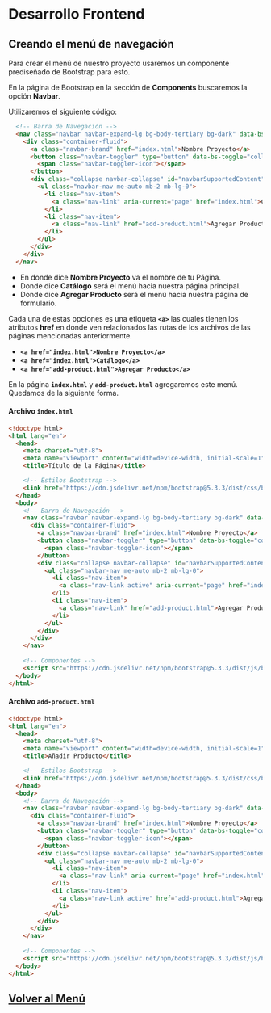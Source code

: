 # Desarrollo Frontend

## Creando el menú de navegación

Para crear el menú de nuestro proyecto usaremos un componente prediseñado de Bootstrap para esto.

En la página de Bootstrap en la sección de **Components** buscaremos la opción **Navbar**.

Utilizaremos el siguiente código:

``` html
  <!-- Barra de Navegación -->
  <nav class="navbar navbar-expand-lg bg-body-tertiary bg-dark" data-bs-theme="dark">
    <div class="container-fluid">
      <a class="navbar-brand" href="index.html">Nombre Proyecto</a>
      <button class="navbar-toggler" type="button" data-bs-toggle="collapse" data-bs-target="#navbarSupportedContent" aria-controls="navbarSupportedContent" aria-expanded="false" aria-label="Toggle navigation">
        <span class="navbar-toggler-icon"></span>
      </button>
      <div class="collapse navbar-collapse" id="navbarSupportedContent">
        <ul class="navbar-nav me-auto mb-2 mb-lg-0">
          <li class="nav-item">
            <a class="nav-link" aria-current="page" href="index.html">Catálogo</a>
          </li>
          <li class="nav-item">
            <a class="nav-link" href="add-product.html">Agregar Producto</a>
          </li>
        </ul>
      </div>
    </div>
  </nav>
```

- En donde dice **Nombre Proyecto** va el nombre de tu Página.
- Donde dice **Catálogo** será el menú hacia nuestra página principal.
- Donde dice **Agregar Producto** será el menú hacia nuestra página de formulario.

Cada una de estas opciones es una etiqueta **`<a>`** las cuales tienen los atributos **href** en donde ven relacionados las rutas de los archivos de las páginas mencionadas anteriormente.

- **`<a href="index.html">Nombre Proyecto</a>`**
- **`<a href="index.html">Catálogo</a>`**
- **`<a href="add-product.html">Agregar Producto</a>`**

En la página **`index.html`** y **`add-product.html`** agregaremos este menú. Quedamos de la siguiente forma.

#### Archivo `index.html`

``` html
<!doctype html>
<html lang="en">
  <head>
    <meta charset="utf-8">
    <meta name="viewport" content="width=device-width, initial-scale=1">
    <title>Título de la Página</title>

    <!-- Estilos Bootstrap -->
    <link href="https://cdn.jsdelivr.net/npm/bootstrap@5.3.3/dist/css/bootstrap.min.css" rel="stylesheet" integrity="sha384-QWTKZyjpPEjISv5WaRU9OFeRpok6YctnYmDr5pNlyT2bRjXh0JMhjY6hW+ALEwIH" crossorigin="anonymous">
  </head>
  <body>
    <!-- Barra de Navegación -->
    <nav class="navbar navbar-expand-lg bg-body-tertiary bg-dark" data-bs-theme="dark">
      <div class="container-fluid">
        <a class="navbar-brand" href="index.html">Nombre Proyecto</a>
        <button class="navbar-toggler" type="button" data-bs-toggle="collapse" data-bs-target="#navbarSupportedContent" aria-controls="navbarSupportedContent" aria-expanded="false" aria-label="Toggle navigation">
          <span class="navbar-toggler-icon"></span>
        </button>
        <div class="collapse navbar-collapse" id="navbarSupportedContent">
          <ul class="navbar-nav me-auto mb-2 mb-lg-0">
            <li class="nav-item">
              <a class="nav-link active" aria-current="page" href="index.html">Catálogo</a>
            </li>
            <li class="nav-item">
              <a class="nav-link" href="add-product.html">Agregar Producto</a>
            </li>
          </ul>
        </div>
      </div>
    </nav>
    
    <!-- Componentes -->
    <script src="https://cdn.jsdelivr.net/npm/bootstrap@5.3.3/dist/js/bootstrap.bundle.min.js" integrity="sha384-YvpcrYf0tY3lHB60NNkmXc5s9fDVZLESaAA55NDzOxhy9GkcIdslK1eN7N6jIeHz" crossorigin="anonymous"></script>
  </body>
</html>
```

#### Archivo `add-product.html`

``` html
<!doctype html>
<html lang="en">
  <head>
    <meta charset="utf-8">
    <meta name="viewport" content="width=device-width, initial-scale=1">
    <title>Añadir Producto</title>

    <!-- Estilos Bootstrap -->
    <link href="https://cdn.jsdelivr.net/npm/bootstrap@5.3.3/dist/css/bootstrap.min.css" rel="stylesheet" integrity="sha384-QWTKZyjpPEjISv5WaRU9OFeRpok6YctnYmDr5pNlyT2bRjXh0JMhjY6hW+ALEwIH" crossorigin="anonymous">
  </head>
  <body>
    <!-- Barra de Navegación -->
    <nav class="navbar navbar-expand-lg bg-body-tertiary bg-dark" data-bs-theme="dark">
      <div class="container-fluid">
        <a class="navbar-brand" href="index.html">Nombre Proyecto</a>
        <button class="navbar-toggler" type="button" data-bs-toggle="collapse" data-bs-target="#navbarSupportedContent" aria-controls="navbarSupportedContent" aria-expanded="false" aria-label="Toggle navigation">
          <span class="navbar-toggler-icon"></span>
        </button>
        <div class="collapse navbar-collapse" id="navbarSupportedContent">
          <ul class="navbar-nav me-auto mb-2 mb-lg-0">
            <li class="nav-item">
              <a class="nav-link" aria-current="page" href="index.html">Catálogo</a>
            </li>
            <li class="nav-item">
              <a class="nav-link active" href="add-product.html">Agregar Producto</a>
            </li>
          </ul>
        </div>
      </div>
    </nav>
    
    <!-- Componentes -->
    <script src="https://cdn.jsdelivr.net/npm/bootstrap@5.3.3/dist/js/bootstrap.bundle.min.js" integrity="sha384-YvpcrYf0tY3lHB60NNkmXc5s9fDVZLESaAA55NDzOxhy9GkcIdslK1eN7N6jIeHz" crossorigin="anonymous"></script>
  </body>
</html>
```

## [Volver al Menú](../../README.md)